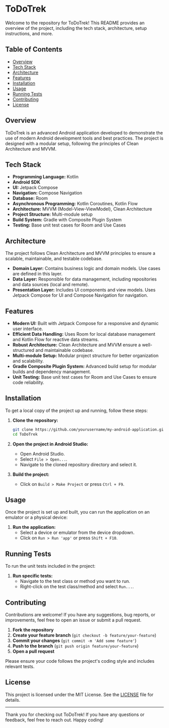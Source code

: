 # ToDoTrek

Welcome to the repository for ToDoTrek! This README provides an overview of the project, including the tech stack, architecture, setup instructions, and more.

## Table of Contents

- [Overview](#overview)
- [Tech Stack](#tech-stack)
- [Architecture](#architecture)
- [Features](#features)
- [Installation](#installation)
- [Usage](#usage)
- [Running Tests](#running-tests)
- [Contributing](#contributing)
- [License](#license)

## Overview

ToDoTrek is an advanced Android application developed to demonstrate the use of modern Android development tools and best practices. The project is designed with a modular setup, following the principles of Clean Architecture and MVVM.

## Tech Stack

- **Programming Language:** Kotlin
- **Android SDK**
- **UI:** Jetpack Compose
- **Navigation:** Compose Navigation
- **Database:** Room
- **Asynchronous Programming:** Kotlin Coroutines, Kotlin Flow
- **Architecture:** MVVM (Model-View-ViewModel), Clean Architecture
- **Project Structure:** Multi-module setup
- **Build System:** Gradle with Composite Plugin System
- **Testing:** Base unit test cases for Room and Use Cases

## Architecture

The project follows Clean Architecture and MVVM principles to ensure a scalable, maintainable, and testable codebase.

- **Domain Layer:** Contains business logic and domain models. Use cases are defined in this layer.
- **Data Layer:** Responsible for data management, including repositories and data sources (local and remote).
- **Presentation Layer:** Includes UI components and view models. Uses Jetpack Compose for UI and Compose Navigation for navigation.

## Features

- **Modern UI:** Built with Jetpack Compose for a responsive and dynamic user interface.
- **Efficient Data Handling:** Uses Room for local database management and Kotlin Flow for reactive data streams.
- **Robust Architecture:** Clean Architecture and MVVM ensure a well-structured and maintainable codebase.
- **Multi-module Setup:** Modular project structure for better organization and scalability.
- **Gradle Composite Plugin System:** Advanced build setup for modular builds and dependency management.
- **Unit Testing:** Base unit test cases for Room and Use Cases to ensure code reliability.

## Installation

To get a local copy of the project up and running, follow these steps:

1. **Clone the repository:**
   ```bash
   git clone https://github.com/yourusername/my-android-application.git
   cd ToDoTrek
   ```

2. **Open the project in Android Studio:**
   - Open Android Studio.
   - Select `File > Open...`.
   - Navigate to the cloned repository directory and select it.

3. **Build the project:**
   - Click on `Build > Make Project` or press `Ctrl + F9`.

## Usage

Once the project is set up and built, you can run the application on an emulator or a physical device:

1. **Run the application:**
   - Select a device or emulator from the device dropdown.
   - Click on `Run > Run 'app'` or press `Shift + F10`.

## Running Tests

To run the unit tests included in the project:

1. **Run specific tests:**
   - Navigate to the test class or method you want to run.
   - Right-click on the test class/method and select `Run...`.

## Contributing

Contributions are welcome! If you have any suggestions, bug reports, or improvements, feel free to open an issue or submit a pull request.

1. **Fork the repository**
2. **Create your feature branch** (`git checkout -b feature/your-feature`)
3. **Commit your changes** (`git commit -m 'Add some feature'`)
4. **Push to the branch** (`git push origin feature/your-feature`)
5. **Open a pull request**

Please ensure your code follows the project's coding style and includes relevant tests.

## License

This project is licensed under the MIT License. See the [LICENSE](LICENSE) file for details.

---

Thank you for checking out ToDoTrek! If you have any questions or feedback, feel free to reach out. Happy coding!
